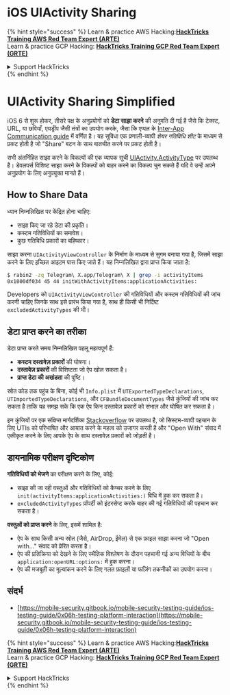 # iOS UIActivity Sharing

{% hint style="success" %}
Learn & practice AWS Hacking:<img src="/.gitbook/assets/arte.png" alt="" data-size="line">[**HackTricks Training AWS Red Team Expert (ARTE)**](https://training.hacktricks.xyz/courses/arte)<img src="/.gitbook/assets/arte.png" alt="" data-size="line">\
Learn & practice GCP Hacking: <img src="/.gitbook/assets/grte.png" alt="" data-size="line">[**HackTricks Training GCP Red Team Expert (GRTE)**<img src="/.gitbook/assets/grte.png" alt="" data-size="line">](https://training.hacktricks.xyz/courses/grte)

<details>

<summary>Support HackTricks</summary>

* Check the [**subscription plans**](https://github.com/sponsors/carlospolop)!
* **Join the** 💬 [**Discord group**](https://discord.gg/hRep4RUj7f) or the [**telegram group**](https://t.me/peass) or **follow** us on **Twitter** 🐦 [**@hacktricks\_live**](https://twitter.com/hacktricks\_live)**.**
* **Share hacking tricks by submitting PRs to the** [**HackTricks**](https://github.com/carlospolop/hacktricks) and [**HackTricks Cloud**](https://github.com/carlospolop/hacktricks-cloud) github repos.

</details>
{% endhint %}

# UIActivity Sharing Simplified

iOS 6 से शुरू होकर, तीसरे पक्ष के अनुप्रयोगों को **डेटा साझा करने** की अनुमति दी गई है जैसे कि टेक्स्ट, URL, या छवियाँ, एयर्ड्रॉप जैसी तंत्रों का उपयोग करके, जैसा कि एप्पल के [Inter-App Communication guide](https://developer.apple.com/library/archive/documentation/iPhone/Conceptual/iPhoneOSProgrammingGuide/Inter-AppCommunication/Inter-AppCommunication.html#//apple_ref/doc/uid/TP40007072-CH6-SW3) में वर्णित है। यह सुविधा एक प्रणाली-व्यापी _शेयर गतिविधि शीट_ के माध्यम से प्रकट होती है जो "Share" बटन के साथ बातचीत करने पर प्रकट होती है।

सभी अंतर्निहित साझा करने के विकल्पों की एक व्यापक सूची [UIActivity.ActivityType](https://developer.apple.com/documentation/uikit/uiactivity/activitytype) पर उपलब्ध है। डेवलपर्स विशिष्ट साझा करने के विकल्पों को बाहर करने का विकल्प चुन सकते हैं यदि वे उन्हें अपने अनुप्रयोग के लिए अनुपयुक्त मानते हैं।

## **How to Share Data**

ध्यान निम्नलिखित पर केंद्रित होना चाहिए:

- साझा किए जा रहे डेटा की प्रकृति।
- कस्टम गतिविधियों का समावेश।
- कुछ गतिविधि प्रकारों का बहिष्कार।

साझा करना `UIActivityViewController` के निर्माण के माध्यम से सुगम बनाया गया है, जिसमें साझा करने के लिए इच्छित आइटम पास किए जाते हैं। यह निम्नलिखित द्वारा प्राप्त किया जाता है:
```bash
$ rabin2 -zq Telegram\ X.app/Telegram\ X | grep -i activityItems
0x1000df034 45 44 initWithActivityItems:applicationActivities:
```
Developers को `UIActivityViewController` की गतिविधियों और कस्टम गतिविधियों की जांच करनी चाहिए जिनके साथ इसे प्रारंभ किया गया है, साथ ही किसी भी निर्दिष्ट `excludedActivityTypes` की भी।

## **डेटा प्राप्त करने का तरीका**

डेटा प्राप्त करते समय निम्नलिखित पहलू महत्वपूर्ण हैं:

- **कस्टम दस्तावेज़ प्रकारों** की घोषणा।
- **दस्तावेज़ प्रकारों** की विशिष्टता जो ऐप खोल सकता है।
- **प्राप्त डेटा की अखंडता** की पुष्टि।

स्रोत कोड तक पहुंच के बिना, कोई भी `Info.plist` में `UTExportedTypeDeclarations`, `UTImportedTypeDeclarations`, और `CFBundleDocumentTypes` जैसे कुंजियों की जांच कर सकता है ताकि यह समझ सके कि एक ऐप किन दस्तावेज़ प्रकारों को संभाल और घोषित कर सकता है।

इन कुंजियों पर एक संक्षिप्त मार्गदर्शिका [Stackoverflow](https://stackoverflow.com/questions/21937978/what-are-utimportedtypedeclarations-and-utexportedtypedeclarations-used-for-on-i) पर उपलब्ध है, जो सिस्टम-व्यापी पहचान के लिए UTIs को परिभाषित और आयात करने के महत्व को उजागर करती है और "Open With" संवाद में एकीकृत करने के लिए आपके ऐप के साथ दस्तावेज़ प्रकारों को जोड़ती है।

## डायनामिक परीक्षण दृष्टिकोण

**गतिविधियों को भेजने** का परीक्षण करने के लिए, कोई:

- साझा की जा रही वस्तुओं और गतिविधियों को कैप्चर करने के लिए `init(activityItems:applicationActivities:)` विधि में हुक कर सकता है।
- `excludedActivityTypes` प्रॉपर्टी को इंटरसेप्ट करके बाहर की गई गतिविधियों की पहचान कर सकता है।

**वस्तुओं को प्राप्त करने** के लिए, इसमें शामिल है:

- ऐप के साथ किसी अन्य स्रोत (जैसे, AirDrop, ईमेल) से एक फ़ाइल साझा करना जो "Open with..." संवाद को प्रेरित करता है।
- ऐप की प्रतिक्रिया को देखने के लिए स्थैतिक विश्लेषण के दौरान पहचानी गई अन्य विधियों के बीच `application:openURL:options:` में हुक करना।
- ऐप की मजबूती का मूल्यांकन करने के लिए गलत फ़ाइलों या फज़िंग तकनीकों का उपयोग करना।

## संदर्भ
* [https://mobile-security.gitbook.io/mobile-security-testing-guide/ios-testing-guide/0x06h-testing-platform-interaction](https://mobile-security.gitbook.io/mobile-security-testing-guide/ios-testing-guide/0x06h-testing-platform-interaction)

{% hint style="success" %}
Learn & practice AWS Hacking:<img src="/.gitbook/assets/arte.png" alt="" data-size="line">[**HackTricks Training AWS Red Team Expert (ARTE)**](https://training.hacktricks.xyz/courses/arte)<img src="/.gitbook/assets/arte.png" alt="" data-size="line">\
Learn & practice GCP Hacking: <img src="/.gitbook/assets/grte.png" alt="" data-size="line">[**HackTricks Training GCP Red Team Expert (GRTE)**<img src="/.gitbook/assets/grte.png" alt="" data-size="line">](https://training.hacktricks.xyz/courses/grte)

<details>

<summary>Support HackTricks</summary>

* Check the [**subscription plans**](https://github.com/sponsors/carlospolop)!
* **Join the** 💬 [**Discord group**](https://discord.gg/hRep4RUj7f) or the [**telegram group**](https://t.me/peass) or **follow** us on **Twitter** 🐦 [**@hacktricks\_live**](https://twitter.com/hacktricks\_live)**.**
* **Share hacking tricks by submitting PRs to the** [**HackTricks**](https://github.com/carlospolop/hacktricks) and [**HackTricks Cloud**](https://github.com/carlospolop/hacktricks-cloud) github repos.

</details>
{% endhint %}
